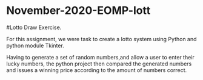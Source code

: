 # November-2020-EOMP-lott
#Lotto Draw Exercise.

For this assignment, we were task to create a lotto system using Python and python module Tkinter.

Having to generate a set of random numbers,and allow a user to enter their lucky numbers, the python project then compared the generated numbers and issues a winning price according  to the amount of numbers correct.
